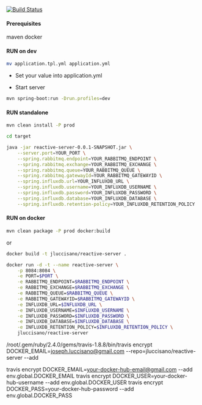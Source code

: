 [![Build Status](https://travis-ci.org/jluccisano/reactive-server.svg?branch=master)](https://travis-ci.org/jluccisano/reactive-server)


#### Prerequisites
maven
docker

#### RUN on dev

```bash
mv application.tpl.yml application.yml
``` 
- Set your value into application.yml

- Start server
```bash
mvn spring-boot:run -Drun.profiles=dev
```



#### RUN standalone


```bash
mvn clean install -P prod
```

```bash
cd target
```


```bash
java -jar reactive-server-0.0.1-SNAPSHOT.jar \
    --server.port=YOUR_PORT \
    --spring.rabbitmq.endpoint=YOUR_RABBITMQ_ENDPOINT \
    --spring.rabbitmq.exchange=YOUR_RABBITMQ_EXCHANGE \
    --spring.rabbitmq.queue=YOUR_RABBITMQ_QUEUE \
    --spring.rabbitmq.gatewayId=YOUR_RABBITMQ_GATEWAYID \
    --spring.influxdb.url=YOUR_INFLUXDB_URL \
    --spring.influxdb.username=YOUR_INFLUXDB_USERNAME \
    --spring.influxdb.password=YOUR_INFLUXDB_PASSWORD \
    --spring.influxdb.database=YOUR_INFLUXDB_DATABASE \
    --spring.influxdb.retention-policy=YOUR_INFLUXDB_RETENTION_POLICY
```
    
#### RUN on docker

```bash
mvn clean package -P prod docker:build
```
or 
```bash
docker build -t jluccisano/reactive-server .
```

```bash
docker run -d -t --name reactive-server \
    -p 8084:8084 \
    -e PORT=$PORT \
    -e RABBITMQ_ENDPOINT=$RABBITMQ_ENDPOINT \
    -e RABBITMQ_EXCHANGE=$RABBITMQ_EXCHANGE \
    -e RABBITMQ_QUEUE=$RABBITMQ_QUEUE \
    -e RABBITMQ_GATEWAYID=$RABBITMQ_GATEWAYID \
    -e INFLUXDB_URL=$INFLUXDB_URL \
    -e INFLUXDB_USERNAME=$INFLUXDB_USERNAME \
    -e INFLUXDB_PASSWORD=$INFLUXDB_PASSWORD \
    -e INFLUXDB_DATABASE=$INFLUXDB_DATABASE \
    -e INFLUXDB_RETENTION_POLICY=$INFLUXDB_RETENTION_POLICY \
    jluccisano/reactive-server
```

/root/.gem/ruby/2.4.0/gems/travis-1.8.8/bin/travis encrypt DOCKER_EMAIL=joseph.luccisano@gmail.com --repo=jluccisano/reactive-server --add


travis encrypt DOCKER_EMAIL=your-docker-hub-email@gmail.com --add env.global.DOCKER_EMAIL
travis encrypt DOCKER_USER=your-docker-hub-username --add env.global.DOCKER_USER
travis encrypt DOCKER_PASS=your-docker-hub-password --add env.global.DOCKER_PASS


